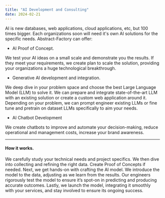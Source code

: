 ```yaml
---
title: "AI Development and Consulting"
date: 2024-02-21
---
```


AI is new databases, web applications, cloud applications, etc, but 100 times bigger. Each organizations soon will need it's own AI solutions for the specific needs.
Abstract-Factory can offer: 
- AI Proof of Concept.

We test your AI ideas on a small scale and demonstrate you the results. If they meet your requirements, we create plan to scale the solution, providing your organizations a huge technological breakthrough.
- Generative AI development and integration.

We deep dive in your problem space and choose the best Large Language Model (LLM) to solve it. We can prepare and integrate state-of-the-art LLM with an existing solution or create a custom web application around it. Depending on your problem, we can prompt engineer existing LLMs or fine tune and pretrain on dataset LLMs specifically to aim your needs. 
- AI Chatbot Development

We create chatbots to improve and automate your decision-making, reduce operational and management costs, increase your brand awareness.

---

#### How it works.
We carefully study your technical needs and project specifics. We then dive into collecting and refining the right data. Create Proof of Concepts if needed. Next, we get hands-on with crafting the AI model. We introduce the model to the data, adjusting as we learn from the results. Our engineers rigorously test the model to ensure it’s spot-on in predicting and producing accurate outcomes. Lastly, we launch the model, integrating it smoothly with your services, and stay involved to ensure its ongoing success.